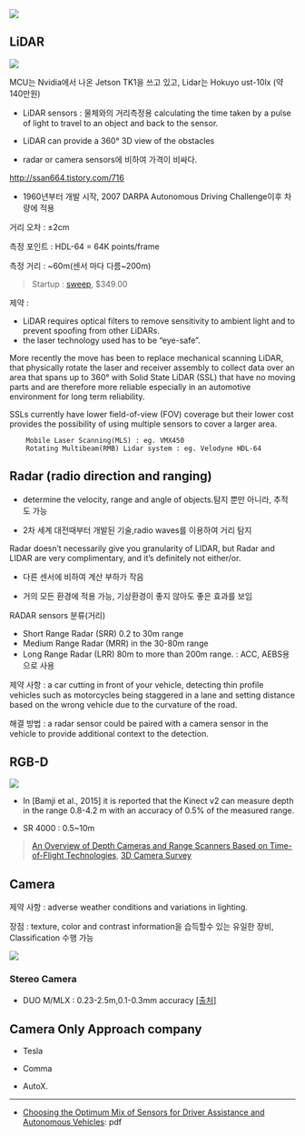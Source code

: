 

![](http://i.imgur.com/SAZPK7T.png)

## LiDAR

![](https://cdn-images-1.medium.com/max/2000/1*ZXWTdEZ3NYN5qz87gXWeGA.png)

MCU는 Nvidia에서 나온 Jetson TK1을 쓰고 있고, Lidar는 Hokuyo ust-10lx \(약140만원\)

- LiDAR sensors : 물체와의 거리측정용 calculating the time taken by a pulse of light to travel to an object and back to the sensor. 

- LiDAR can provide a 360° 3D view of the obstacles

- radar or camera sensors에 비하여 가격이 비싸다. 

http://ssan664.tistory.com/716



- 1960년부터 개발 시작, 2007 DARPA Autonomous Driving Challenge이후 차량에 적용 

거리 오차 : ±2cm

측정 포인트 : HDL-64 = 64K points/frame

측정 거리 : ~60m(센서 마다 다름~200m)

> Startup : [sweep](http://scanse.io/), $349.00

제약 : 
- LiDAR requires optical filters to remove sensitivity to ambient light and to prevent spoofing from other LiDARs. 
- the laser technology used has to be “eye-safe”. 

More recently the move has been to replace mechanical scanning LiDAR, that physically rotate the laser and receiver assembly to collect data over an area that spans up to 360° with Solid State LiDAR (SSL) that have no moving parts and are therefore more reliable especially in an automotive environment for long term reliability. 

SSLs currently have lower field-of-view (FOV) coverage but their lower cost provides the possibility of using multiple sensors to cover a larger area.

        Mobile Laser Scanning(MLS) : eg. VMX450
        Rotating Multibeam(RMB) Lidar system : eg. Velodyne HDL-64

## Radar (radio direction and ranging)

- determine the velocity, range and angle of objects.탐지 뿐만 아니라, 추적도 가능 

- 2차 세계 대전때부터 개발된 기술,radio waves를 이용하여 거리 탐지 

Radar doesn’t necessarily give you granularity of LIDAR, but Radar and LIDAR are very complimentary, and it’s definitely not either/or.

- 다른 센서에 비하여 계산 부하가 작음 

- 거의 모든 환경에 적용 가능, 기상환경이 좋지 않아도 좋은 효과를 보임 

RADAR sensors 분류(거리)
- Short Range Radar (SRR) 0.2 to 30m range 
- Medium Range Radar (MRR) in the 30-80m range 
- Long Range Radar (LRR) 80m to more than 200m range. : ACC, AEBS용으로 사용 

제약 사항 : a car cutting in front of your vehicle, detecting thin profile vehicles such as motorcycles being staggered in a lane and setting distance based on the wrong vehicle due to the curvature of the road. 

해결 방법 : a radar sensor could be paired with a camera sensor in the vehicle to provide additional context to the detection.


## RGB-D

![](https://i.imgur.com/wIcIFvr.png)

- In [Bamji et al., 2015] it is reported that the Kinect v2 can measure depth in the range 0.8-4.2 m with an accuracy of 0.5% of the measured range. 

- SR 4000 : 0.5~10m

> [An Overview of Depth Cameras and Range Scanners Based on Time-of-Flight Technologies](http://www.eecs.qmul.ac.uk/~milesh/Horaud-TOF-HAL.pdf), [3D Camera Survey](http://rosindustrial.org/news/2016/1/13/3d-camera-survey)





## Camera




제약 사항 : adverse weather conditions and variations in lighting. 

장점 : texture, color and contrast information을 습득할수 있는 유일한 장비, Classification 수행 가능 



![](https://i.imgur.com/ExCCr82.png)



### Stereo Camera 

- DUO M/MLX :  0.23-2.5m,0.1-0.3mm accuracy [[출처]](https://duo3d.com/kb/what-is-the-accuracy-of-the-depth/) 


## Camera Only Approach company

- Tesla

- Comma 

- AutoX.

---

- [Choosing the Optimum Mix of Sensors for Driver Assistance and Autonomous Vehicles](https://blog.nxp.com/wp-content/uploads/2017/05/Ors_NXP_2017_Embedded_Vision_Summit_Final.pdf): pdf